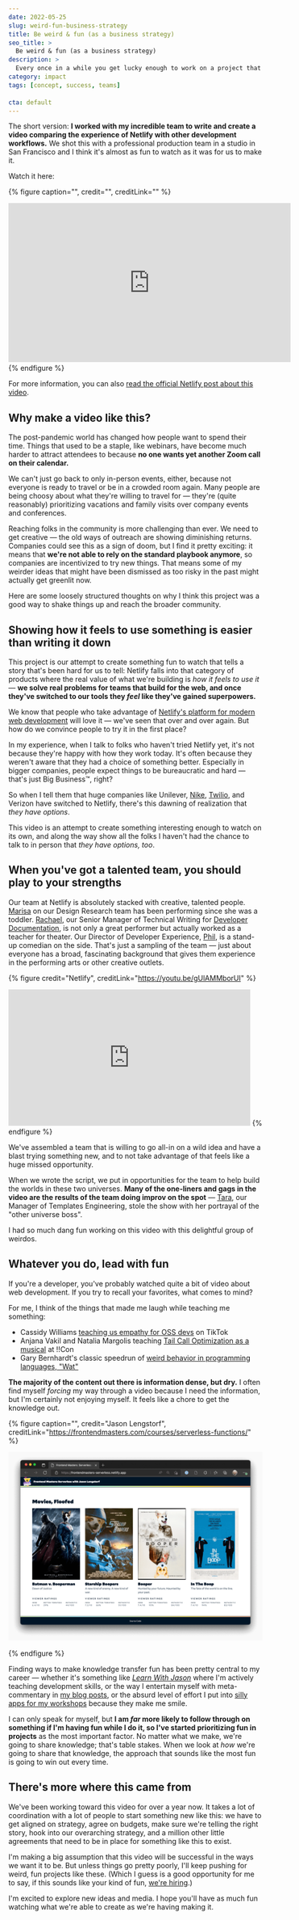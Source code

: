 ```yaml
---
date: 2022-05-25
slug: weird-fun-business-strategy
title: Be weird & fun (as a business strategy)
seo_title: >
  Be weird & fun (as a business strategy)
description: >
  Every once in a while you get lucky enough to work on a project that taps into everything you love. I led one recently — and it goes live TODAY.
category: impact
tags: [concept, success, teams]

cta: default
---
```


The short version: **I worked with my incredible team to write and create a video comparing the experience of Netlify with other development workflows.** We shot this with a professional production team in a studio in San Francisco and I think it's almost as fun to watch as it was for us to make it.

Watch it here:

{% figure
  caption="",
  credit="",
  creditLink=""
%}
  <iframe width="560" height="315" src="https://www.youtube-nocookie.com/embed/gUlAMMborUI" title="YouTube video player" frameborder="0" allow="accelerometer; autoplay; clipboard-write; encrypted-media; gyroscope; picture-in-picture" allowfullscreen></iframe>
{% endfigure %}

For more information, you can also [read the official Netlify post about this video](https://netlify.com/blog/making-tale-of-web-development-in-two-universes/?utm_source=jason-af&utm_medium=brand-video-0422-meta&utm_campaign=devex-jl).

## Why make a video like this?

The post-pandemic world has changed how people want to spend their time. Things that used to be a staple, like webinars, have become much harder to attract attendees to because **no one wants yet another Zoom call on their calendar.**

We can't just go back to only in-person events, either, because not everyone is ready to travel or be in a crowded room again. Many people are being choosy about what they're willing to travel for — they're (quite reasonably) prioritizing vacations and family visits over company events and conferences.

Reaching folks in the community is more challenging than ever. We need to get creative — the old ways of outreach are showing diminishing returns. Companies could see this as a sign of doom, but I find it pretty exciting: it means that **we're not able to rely on the standard playbook anymore**, so companies are incentivized to try new things. That means some of my weirder ideas that might have been dismissed as too risky in the past might actually get greenlit now.

Here are some loosely structured thoughts on why I think this project was a good way to shake things up and reach the broader community.

## Showing how it feels to use something is easier than writing it down

This project is our attempt to create something fun to watch that tells a story that's been hard for us to tell: Netlify falls into that category of products where the real value of what we're building is *how it feels to use it* — **we solve real problems for teams that build for the web, and once they've switched to our tools they *feel* like they've gained superpowers.**

We know that people who take advantage of [Netlify's platform for modern web development](https://www.netlify.com?utm_source=jason-af&utm_medium=brand-video-0422-meta&utm_campaign=devex-jl) will love it — we've seen that over and over again. But how do we convince people to try it in the first place?

In my experience, when I talk to folks who haven't tried Netlify yet, it's not because they're happy with how they work today. It's often because they weren't aware that they had a choice of something better. Especially in bigger companies, people expect things to be bureaucratic and hard — that's just Big Business™, right?

So when I tell them that huge companies like Unilever, [Nike](https://www.netlify.com/blog/2019/02/27/featured-site-nike-just-do-it/?utm_source=jason-af&utm_medium=brand-video-0422-meta&utm_campaign=devex-jl), [Twilio](https://www.netlify.com/blog/2021/11/08/twilio-console-a-large-scale-migration-to-jamstack/?utm_source=jason-af&utm_medium=brand-video-0422-meta&utm_campaign=devex-jl), and Verizon have switched to Netlify, there's this dawning of realization that _they have options_.

This video is an attempt to create something interesting enough to watch on its own, and along the way show all the folks I haven't had the chance to talk to in person that _they have options, too_.

## When you've got a talented team, you should play to your strengths

Our team at Netlify is absolutely stacked with creative, talented people. [Marisa](https://marisamorby.com/) on our Design Research team has been performing since she was a toddler. [Rachael](https://www.linkedin.com/in/rachael-stavchansky/), our Senior Manager of Technical Writing for [Developer Documentation](https://docs.netlify.com/?utm_source=jason-af&utm_medium=brand-video-0422-meta&utm_campaign=devex-jl), is not only a great performer but actually worked as a teacher for theater. Our Director of Developer Experience, [Phil](https://www.hawksworx.com/), is a stand-up comedian on the side. That's just a sampling of the team — just about everyone has a broad, fascinating background that gives them experience in the performing arts or other creative outlets.

{% figure
  credit="Netlify",
  creditLink="https://youtu.be/gUlAMMborUI"
%}
  <iframe src="https://giphy.com/embed/8shMY0BykMnmIONdoy" width="480" height="270" frameBorder="0" class="giphy-embed" allowFullScreen></iframe>
{% endfigure %}

We've assembled a team that is willing to go all-in on a wild idea and have a blast trying something new, and to not take advantage of that feels like a huge missed opportunity.

When we wrote the script, we put in opportunities for the team to help build the worlds in these two universes. **Many of the one-liners and gags in the video are the results of the team doing improv on the spot** — [Tara](https://twitter.com/tzmanics), our Manager of Templates Engineering, stole the show with her portrayal of the "other universe boss".

I had so much dang fun working on this video with this delightful group of weirdos. 

## Whatever you do, lead with fun

If you're a developer, you've probably watched quite a bit of video about web development. If you try to recall your favorites, what comes to mind?

For me, I think of the things that made me laugh while teaching me something:

- Cassidy Williams [teaching us empathy for OSS devs](https://www.tiktok.com/@cassidoo/video/6920389224902561029?is_from_webapp=1&sender_device=pc&web_id=7080690333706094123) on TikTok
- Anjana Vakil and Natalia Margolis teaching [Tail Call Optimization as a musical](https://youtu.be/-PX0BV9hGZY) at !!Con
- Gary Bernhardt's classic speedrun of [weird behavior in programming languages, "Wat"](https://www.destroyallsoftware.com/talks/wat)

**The majority of the content out there is information dense, but dry.** I often find myself _forcing_ my way through a video because I need the information, but I'm certainly not enjoying myself. It feels like a chore to get the knowledge out.

{% figure
  caption="",
  credit="Jason Lengstorf",
  creditLink="https://frontendmasters.com/courses/serverless-functions/"
%}

![Screenshot of a project from Jason's Frontend Masters Serverless course, which features four movie posters photoshopped with corgis in place of the actors.](images/floofy-movie.png)

{% endfigure %}

Finding ways to make knowledge transfer fun has been pretty central to my career — whether it's something like [_Learn With Jason_](https://www.learnwithjason.dev) where I'm actively teaching development skills, or the way I entertain myself with meta-commentary in [my blog posts](https://www.jason.af/yak-shaving/), or the absurd level of effort I put into [silly apps for my workshops](https://frontendmasters.com/courses/serverless-functions/) because they make me smile.

I can only speak for myself, but **I am _far_ more likely to follow through on something if I'm having fun while I do it, so I've started prioritizing fun in projects** as the most important factor. No matter what we make, we're going to share knowledge; that's table stakes. When we look at _how_ we're going to share that knowledge, the approach that sounds like the most fun is going to win out every time.

## There's more where this came from

We've been working toward this video for over a year now. It takes a lot of coordination with a lot of people to start something new like this: we have to get aligned on strategy, agree on budgets, make sure we're telling the right story, hook into our overarching strategy, and a million other little agreements that need to be in place for something like this to exist.

I'm making a big assumption that this video will be successful in the ways we want it to be. But unless things go pretty poorly, I'll keep pushing for weird, fun projects like these. (Which I guess is a good opportunity for me to say, if this sounds like your kind of fun, [we're hiring](https://www.netlify.com/careers/?utm_source=brand-video-0422-meta&utm_medium=blog&utm_campaign=devex-jl).)

I'm excited to explore new ideas and media. I hope you'll have as much fun watching what we're able to create as we're having making it.
